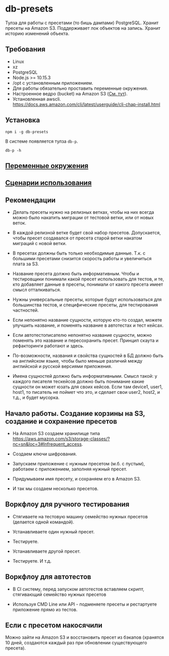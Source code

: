 # db-presets

Тулза для работы с пресетами (то бишь дампами) PostgreSQL.
Хранит пресеты на Amazon S3.
Поддерживает лок объектов на запись.
Хранит историю изменений объекта.

## Требования

* Linux
* xz
* PostgreSQL
* Node.js >= 10.15.3
* /opt с установленным приложением.
* Для работы обязательно проставить переменные окружения.
* Настроенное ведро (bucket) на Amazon S3 ([См. тут](docs/amazon-s3-setup.md)).
* Установленная awscli.
  https://docs.aws.amazon.com/cli/latest/userguide/cli-chap-install.html

## Установка

`npm i -g db-presets`

В системе появляется тулза `db-p`.

`db-p -h`

## [Переменные окружения](docs/env-vars.md)

## [Сценарии использования](docs/use-cases.md)

## Рекомендации

* Делать пресеты нужно на релизных ветках, чтобы на них всегда можно было накатить миграции от тестовой ветки,
или от новых веток.

* В каждой релизной ветке будет свой набор пресетов. Допускается, чтобы пресет создавался от пресета старой ветки накатом
миграций с новой ветки.

* В пресетах должны быть только необходимые данные.
  Т.к. с большими пресетами снизится скорость работы и увеличиться плата за S3.

* Название пресета должно быть информативным. Чтобы и тестировщики понимали какой пресет использовать для тестов,
и те, кто добавляет данные в пресеты, понимали от какого пресета имеет смысл отталкиваться.

* Нужны универсальные пресеты, которые будут использоваться для большинства тестов, и специфические пресеты, для тестирования частностей.

* Если непонятно название сущности, которую кто-то создал, можете улучшить название, и поменять название в автотестах
и тест кейсах.

* Если автотестописателю непонятно название сущности, можно поменять это название и пересохранить пресет.
Принцип скаута и рефакторинги работают и здесь.

* По-возможности, названия и свойства сущностей в БД должно быть на английском языке,
чтобы было меньше различий между английской и русской версиями приложения.

* Имена сущностей должно быть информативными.
Смысл такой: у каждого писателя тескейсов должно быть понимание какие сущности он может юзать для своих кейсов.
Если там device1, user1, host1, то писатель не поймет что это, и сделает свои user2, host2, и т.д., и будет мусорка.

## Начало работы. Создание корзины на S3, создание и сохранение пресетов

* На Amazon S3 создаем хранилище типа
https://aws.amazon.com/s3/storage-classes/?nc=sn&loc=3#Infrequent_access.

* Создаем ключи шифрования.

* Запускаем приложение с нужным пресетом (м.б. с пустым), работаем с приложением, заполняя нужный пресет.

* Придумываем имя пресету, и сохраняем его в Amazon S3.

* И так мы создаем несколько пресетов.

## Воркфлоу для ручного тестирования

* Стягиваете на тестовую машину семейство нужных пресетов (делается одной командой).

* Устанавливаете один нужный пресет.

* Тестируете.

* Устанавливаете другой пресет.

* Тестируете. И т.д.

## Воркфлоу для автотестов

* В CI систему, перед запуском автотестов вставляем скрипт, стягивающий семейство нужных пресетов 

* Используя CMD Line или API - подменяете пресеты и рестартуете приложение прямо из тестов.

## Если с пресетом накосячили

Можно зайти на Amazon S3 и восстановить пресет из бэкапов
(хранятся 10 дней, создаются каждый раз при обновлении существующего пресета).
